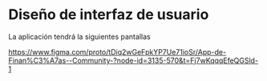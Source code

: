 # Diseño de interfaz de usuario

La aplicación tendrá la siguientes pantallas

https://www.figma.com/proto/tDiq2wGeFpkYP7Ue71ioSr/App-de-Finan%C3%A7as--Community-?node-id=3135-570&t=Fj7wKqqqEfeQGSld-1